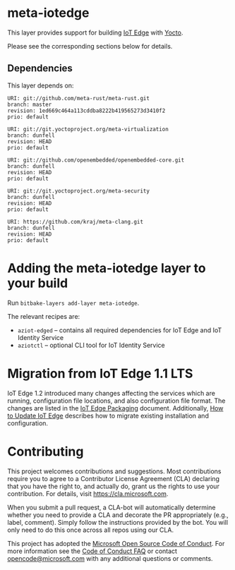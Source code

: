 meta-iotedge
===========

This layer provides support for building [IoT Edge][iotedge] with [Yocto][yocto].

Please see the corresponding sections below for details.

[iotedge]: https://github.com/azure/iotedge
[yocto]: https://www.yoctoproject.org/

Dependencies
------------
This layer depends on:

```
URI: git://github.com/meta-rust/meta-rust.git
branch: master
revision: 1ed669c464a113cddba8222b419565273d3410f2
prio: default
```

```
URI: git://git.yoctoproject.org/meta-virtualization
branch: dunfell
revision: HEAD
prio: default
```

```
URI: git://github.com/openembedded/openembedded-core.git
branch: dunfell
revision: HEAD
prio: default
```

```
URI: git://git.yoctoproject.org/meta-security
branch: dunfell
revision: HEAD
prio: default
```

```
URI: https://github.com/kraj/meta-clang.git
branch: dunfell
revision: HEAD
prio: default
```

Adding the meta-iotedge layer to your build
=================================================

Run `bitbake-layers add-layer meta-iotedge`.

The relevant recipes are:

* `aziot-edged` – contains all required dependencies for IoT Edge and IoT Identity Service
* `aziotctl` – optional CLI tool for IoT Identity Service

Migration from IoT Edge 1.1 LTS
===============================

IoT Edge 1.2 introduced many changes affecting the services which are running,
configuration file locations, and also configuration file format. The changes
are listed in the [IoT Edge Packaging][packaging] document. Additionally, [How
to Update IoT Edge][updating-guide] describes how to migrate existing
installation and configuration.

[packaging]: https://github.com/Azure/iotedge/blob/main/doc/packaging.md
[updating-guide]: https://learn.microsoft.com/azure/iot-edge/how-to-update-iot-edge?view=iotedge-1.4&tabs=ubuntu#special-case-update-from-10-or-11-to-latest-release

Contributing
============

This project welcomes contributions and suggestions.  Most contributions require you to agree to a
Contributor License Agreement (CLA) declaring that you have the right to, and actually do, grant us
the rights to use your contribution. For details, visit https://cla.microsoft.com.

When you submit a pull request, a CLA-bot will automatically determine whether you need to provide
a CLA and decorate the PR appropriately (e.g., label, comment). Simply follow the instructions
provided by the bot. You will only need to do this once across all repos using our CLA.

This project has adopted the [Microsoft Open Source Code of Conduct](https://opensource.microsoft.com/codeofconduct/).
For more information see the [Code of Conduct FAQ](https://opensource.microsoft.com/codeofconduct/faq/) or
contact [opencode@microsoft.com](mailto:opencode@microsoft.com) with any additional questions or comments.
